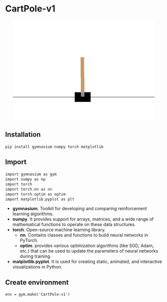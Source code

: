 # CartPole-v1

<p align="center">
  <img src="img/default.png" />
</p>

## Installation

```
pip install gymnasium numpy torch matplotlib
```

## Import

```
import gymnasium as gym
import numpy as np
import torch
import torch.nn as nn
import torch.optim as optim
import matplotlib.pyplot as plt
```

- **gymnasium**. Toolkit for developing and comparing reinforcement learning algorithms.
- **numpy**. It provides support for arrays, matrices, and a wide range of mathematical functions to operate on these data structures.
- **torch**. Open-source machine learning library.
  - **nn**. Contains classes and functions to build neural networks in PyTorch.
  - **optim**. provides various optimization algorithms (like SGD, Adam, etc.) that can be used to update the parameters of neural networks during training.
- **matplotlib.pyplot**. It is used for creating static, animated, and interactive visualizations in Python.

## Create environment

```
env = gym.make('CartPole-v1')
```
